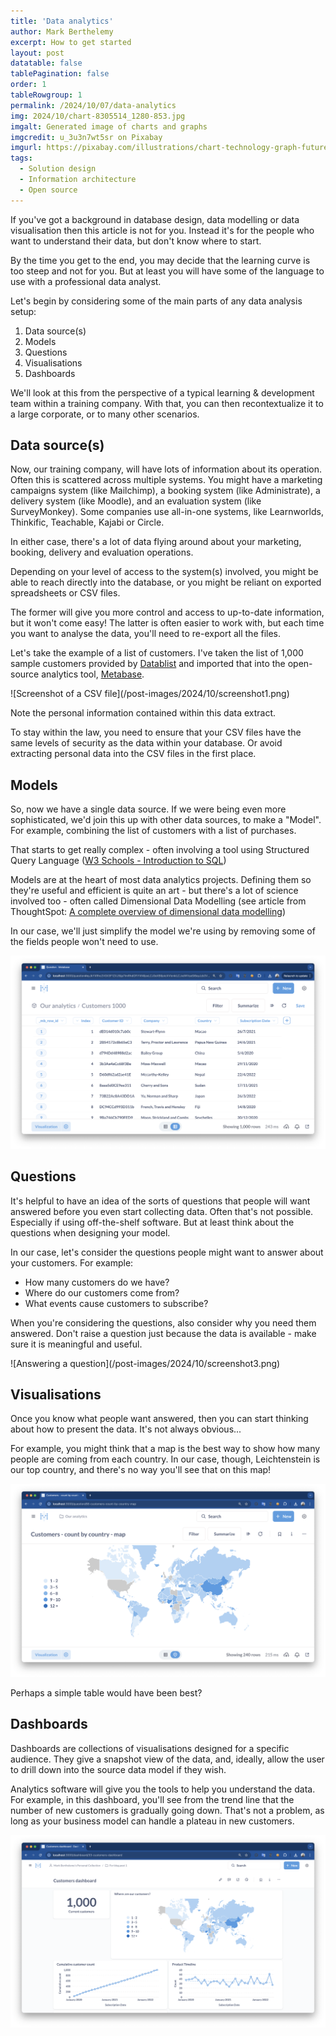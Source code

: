 ```yaml
---
title: 'Data analytics'
author: Mark Berthelemy
excerpt: How to get started
layout: post
datatable: false
tablePagination: false
order: 1
tableRowgroup: 1
permalink: /2024/10/07/data-analytics
img: 2024/10/chart-8305514_1280-853.jpg
imgalt: Generated image of charts and graphs
imgcredit: u_3u3n7wt5sr on Pixabay
imgurl: https://pixabay.com/illustrations/chart-technology-graph-future-8305514/
tags:
  - Solution design
  - Information architecture
  - Open source
---
```

If you've got a background in database design, data modelling or data visualisation then this article is not for you. Instead it's for the people who want to understand their data, but don't know where to start.

By the time you get to the end, you may decide that the learning curve is too steep and not for you. But at least you will have some of the language to use with a professional data analyst.

Let's begin by considering some of the main parts of any data analysis setup:

1. Data source(s)
3. Models
4. Questions
5. Visualisations
7. Dashboards

We'll look at this from the perspective of a typical learning & development team within a training company. With that, you can then recontextualize it to a large corporate, or to many other scenarios.

## Data source(s)

Now, our training company, will have lots of information about its operation. Often this is scattered across multiple systems. You might have a marketing campaigns system (like Mailchimp), a booking system (like Administrate), a delivery system (like Moodle), and an evaluation system (like SurveyMonkey). Some companies use all-in-one systems, like Learnworlds, Thinkific, Teachable, Kajabi or Circle.

In either case, there's a lot of data flying around about your marketing, booking, delivery and evaluation operations.

Depending on your level of access to the system(s) involved, you might be able to reach directly into the database, or you might be reliant on exported spreadsheets or CSV files.

The former will give you more control and access to up-to-date information, but it won't come easy! The latter is often easier to work with, but each time you want to analyse the data, you'll need to re-export all the files.

Let's take the example of a list of customers. I've taken the list of 1,000 sample customers provided by [Datablist](https://www.datablist.com/learn/csv/download-sample-csv-files) and imported that into the open-source analytics tool, [Metabase](https://metabase.com).

<div class="grid">
<div markdown="1">
![Screenshot of a CSV file](/post-images/2024/10/screenshot1.png)
</div>
<div>
<article>
<p>Note the personal information contained within this data extract.</p>
<p>To stay within the law, you need to ensure that your CSV files have the same levels of security as the data within your database. Or avoid extracting personal data into the CSV files in the first place.</p>
</article>
</div>
</div>

## Models

So, now we have a single data source. If we were being even more sophisticated, we'd join this up with other data sources, to make a "Model". For example, combining the list of customers with a list of purchases.

That starts to get really complex - often involving a tool using Structured Query Language ([W3 Schools - Introduction to SQL](https://www.w3schools.com/sql/sql_intro.asp))

Models are at the heart of most data analytics projects. Defining them so they're useful and efficient is quite an art - but there's a lot of science involved too - often called Dimensional Data Modelling (see article from ThoughtSpot: [A complete overview of dimensional data modelling](https://www.thoughtspot.com/data-trends/data-modeling/dimensional-data-modeling))

In our case, we'll just simplify the model we're using by removing some of the fields people won't need to use.

![The simplified model](/post-images/2024/10/screenshot2.png)

## Questions

<div class="grid">
<div markdown="1">
It's helpful to have an idea of the sorts of questions that people will want answered before you even start collecting data. Often that's not possible. Especially if using off-the-shelf software. But at least think about the questions when designing your model.

In our case, let's consider the questions people might want to answer about your customers. For example:

- How many customers do we have?
- Where do our customers come from?
- What events cause customers to subscribe?

When you're considering the questions, also consider why you need them answered. Don't raise a question just because the data is available - make sure it is meaningful and useful.
</div>
<div markdown="1">
![Answering a question](/post-images/2024/10/screenshot3.png)
</div>
</div>


## Visualisations

Once you know what people want answered, then you can start thinking about how to present the data. It's not always obvious...

For example, you might think that a map is the best way to show how many people are coming from each country. In our case, though, Leichtenstein is our top country, and there's no way you'll see that on this map!

![Visualising countries](/post-images/2024/10/screenshot4.png)

Perhaps a simple table would have been best?

## Dashboards

Dashboards are collections of visualisations designed for a specific audience. They give a snapshot view of the data, and, ideally, allow the user to drill down into the source data model if they wish.

Analytics software will give you the tools to help you understand the data. For example, in this dashboard, you'll see from the trend line that the number of new customers is gradually going down. That's not a problem, as long as your business model can handle a plateau in new customers.

![Dashboard](/post-images/2024/10/screenshot5.png)






